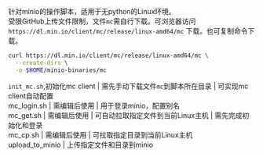 针对minio的操作脚本，适用于无python的Linux环境。  
受限GitHub上传文件限制，文件`mc`需自行下载。可浏览器访问`https://dl.min.io/client/mc/release/linux-amd64/mc` 下载。也可复制命令下载。
```bash
curl https://dl.min.io/client/mc/release/linux-amd64/mc \
  --create-dirs \
  -o $HOME/minio-binaries/mc
  ``` 
`init_mc.sh`,初始化mc client | 需先手动下载文件`mc`到脚本所在目录 | 可实现mc client自动配置  
mc_login.sh | 需编辑后使用 | 用于登录minio，配置别名  
mc_get.sh | 需编辑后使用 | 可自动拉取指定文件到当前Linux主机 | 需先完成初始化和登录  
mc_cp.sh | 需编辑后使用 | 可拉取指定目录到当前Linux主机  
upload_to_minio | 上传指定文件和目录到minio
